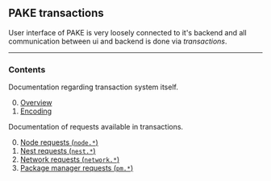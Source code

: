 ## PAKE transactions

User interface of PAKE is very loosely connected to it's backend and
all communication between ui and backend is done via *transactions*.

----

### Contents

Documentation regarding transaction system itself.

0.  [Overview](./transactions/overview.mdown)
0.  [Encoding](./transactions/encoding.mdown)

Documentation of requests available in transactions.

0.  [Node requests (`node.*`)](./transactions/requests/node.mdown)
0.  [Nest requests (`nest.*`)](./transactions/requests/nest.mdown)
0.  [Network requests (`network.*`)](./transactions/requests/network.mdown)
0.  [Package manager requests (`pm.*`)](./transactions/requests/pm.mdown)
